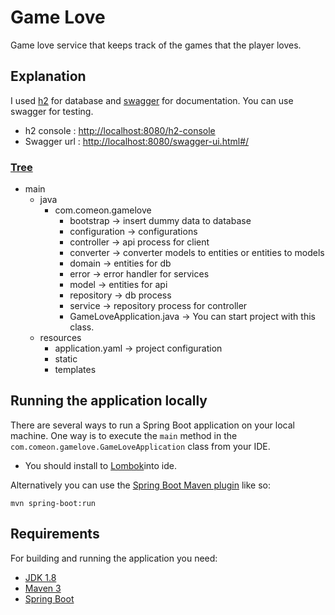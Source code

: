 # Game Love

Game love service that keeps track of the games that the player loves.

## Explanation

I used [h2](http://www.h2database.com/html/main.html) for database and [swagger](https://swagger.io/) for documentation. 
You can use swagger for testing.

* h2 console : [http://localhost:8080/h2-console](http://localhost:8080/h2-console)
* Swagger url : [http://localhost:8080/swagger-ui.html#/](http://localhost:8080/swagger-ui.html#/)

### [Tree](https://www.petrikainulainen.net/software-development/design/understanding-spring-web-application-architecture-the-classic-way/)

* main
    * java
        * com.comeon.gamelove
            * bootstrap     -> insert dummy data to database
            * configuration -> configurations
            * controller    -> api process for client
            * converter     -> converter models to entities or entities to models
            * domain        -> entities for db
            * error         -> error handler for services
            * model         -> entities for api
            * repository    -> db process
            * service       -> repository process for controller 
            * GameLoveApplication.java -> You can start project with this class.
    * resources
        * application.yaml -> project configuration
        * static
        * templates


## Running the application locally

There are several ways to run a Spring Boot application on your local machine. One way is to execute the `main` method in the `com.comeon.gamelove.GameLoveApplication` class from your IDE.
- You should install to [Lombok](https://projectlombok.org/)into ide.

Alternatively you can use the [Spring Boot Maven plugin](https://docs.spring.io/spring-boot/docs/current/reference/html/build-tool-plugins-maven-plugin.html) like so:

```shell
mvn spring-boot:run
```

## Requirements

For building and running the application you need:
- [JDK 1.8](http://www.oracle.com/technetwork/java/javase/downloads/jdk8-downloads-2133151.html)
- [Maven 3](https://maven.apache.org)
- [Spring Boot](https://docs.spring.io/spring-boot/docs/2.0.4.RELEASE/reference/htmlsingle/)